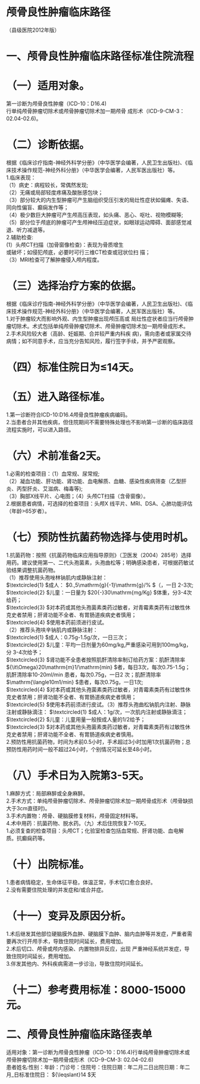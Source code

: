 # 颅骨良性肿瘤临床路径  
（县级医院2012年版）  
# 一、颅骨良性肿瘤临床路径标准住院流程  
# （一）适用对象。  
第一诊断为颅骨良性肿瘤（ICD-10：D16.4)  
行单纯颅骨肿瘤切除术或颅骨肿瘤切除术加一期颅骨 成形术（ICD-9-CM-3：02.04-02.6)。  
# （二）诊断依据。  
根据《临床诊疗指南-神经外科学分册》（中华医学会编著，人民卫生出版社)、《临床技术操作规范-神经外科分册》（中华医学会编著，人民军医出版社）等。  
1.临床表现：  
（1）病史：病程较长，常偶然发现;  
（2）无痛或局部轻度疼痛及酸胀感包块；  
（3）部分较大的内生型肿瘤可产生脑组织受压引发的局灶性症状如偏瘫、失语、同向性偏盲、癫痫发作等；  
（4）极少数巨大肿瘤可产生颅高压表现，如头痛、恶心、呕吐、视物模糊等;  
（5）部分位于颅底的肿瘤可产生颅神经压迫症状，如眼球运动障碍、面部感觉减退、听力减退等。  
2.辅助检查:  
(1）头颅CT扫描（加骨窗像检查)：表现为骨质增生  
或破坏；如侵犯颅底，必要时可行三维CT检查或冠状位扫 描；  
（3）MRI检查可了解肿瘤侵入颅内程度。  
# （三）选择治疗方案的依据。  
根据《临床诊疗指南-神经外科学分册》（中华医学会编著，人民卫生出版社)、《临床技术操作规范-神经外科分册》（中华医学会编著，人民军医出版社）等。  
1.对于肿瘤较大而影响外观、内生型肿瘤出现颅压高或 局灶性症状者应当行颅骨肿瘤切除术。术式包括单纯颅骨肿瘤切除术、颅骨肿瘤切除术加一期颅骨成形术。  
2.手术风险较大者（高龄、妊娠期、合并较严重内科疾 病)，需向患者或家属交待病情；如不同意手术，应当充分告知风险，履行签字手续，并予严密观察。  
# （四）标准住院日为≤14天。  
# （五）进入路径标准。  
1.第一诊断符合ICD-10:D16.4颅骨良性肿瘤疾病编码。  
2.当患者合并其他疾病，但住院期间不需要特殊处理也不影响第一诊断的临床路径流程实施时，可以进入路径。  
# （六）术前准备2天。  
1.必需的检查项目：（1）血常规、尿常规;  
（2）凝血功能、肝功能、肾功能、血电解质、血糖、感染性疾病筛查（乙型肝炎、丙型肝炎、艾滋病、梅毒等);  
（3）胸部X线平片、心电图；（4）头颅CT扫描（含骨窗像）。  
2.根据患者病情，可选择的检查项目：头颅X 线平片、MRI、DSA、心肺功能评估（年龄>65岁者）。  
# （七）预防性抗菌药物选择与使用时机。  
1.抗菌药物：按照《抗菌药物临床应用指导原则》（卫医发（2004）285号）选择用药。建议使用第一、二代头孢菌素，头孢曲松等；明确感染患者，可根据药敏试验结果调整抗菌药物。  
（1）推荐使用头孢唑林钠肌内或静脉注射：  
$\textcircled{1} $成人： $0.\,5\mathrm{g}{-1}\mathrm{g}/\% $（，一日 2-3次;  
$\textcircled{2} $儿童：一日量为 $20{-}30\mathrm{mg/Kg} $体重，分3-4次给药；  
$\textcircled{3} $对本药或其他头孢菌素类药过敏者，对青霉素类药有过敏性休克史者禁用；肝肾功能不全者、有胃肠道疾病史者慎用；  
$\textcircled{4} $使用本药前须进行皮试。  
（2）推荐头孢呋辛钠肌内或静脉注射：  
$\textcircled{1} $成人：0.75g-1.5g/次，一日三次；  
$\textcircled{2} $儿童：平均一日剂量为60mg/kg,严重感染可用到100mg/kg，分 3-4次给予；  
$\textcircled{3} $肾功能不全患者按照肌酐清除率制订给药方案：肌酐清除率 ${\it\Omega}20\mathrm{m}1/\mathrm{min} $者，每日3次，每次0.75-1.5g；肌酐清除率10-20ml/min 患者，每次0.75g，一日2 次；肌酐清除率 $\mathrm{\langle10m1/min} $患者，每次0.75g，一日1次;  
$\textcircled{4} $对本药或其他头孢菌素类药过敏者，对青霉素类药有过敏性休克史者禁用；肝肾功能不全者、有胃肠道疾病史者慎用；  
$\textcircled{5} $使用本药前须进行皮试。（3）推荐头孢曲松钠肌内注射、静脉注射或静脉滴注： $\textcircled{1} $成人：1g/次，一次肌内注射或静脉滴注； $\textcircled{2} $儿童：儿童用量一般按成人量的1/2给予；  
$\textcircled{3} $对本药或其他头孢菌素类药过敏者，对青霉素类药有过敏性休克史者禁用；肝肾功能不全者、有胃肠道疾病史者慎用。  
2.预防性用抗菌药物，时间为术前0.5小时，手术超过3小时加用1次抗菌药物；总预防性用药时间一般不超过24小时，个别情况可延长至48小时。  
# （八）手术日为入院第3-5天。  
1.麻醉方式：局部麻醉或全身麻醉。  
2.手术方式：单纯颅骨肿瘤切除术、颅骨肿瘤切除术加一期颅骨成形术（颅骨缺损大于3cm直径时)。  
3.手术内置物：颅骨、硬脑膜修复材料，颅骨固定材料等。  
4.术中用药：抗菌药物、脱水药。（九）术后住院恢复7-10天。  
1.必须复查的检查项目：头颅CT；化验室检查包括血常规、肝肾功能、血电解质。抗癫痫药等。  
# （十）出院标准。  
1.患者病情稳定，生命体征平稳，体温正常，手术切口愈合良好。  
2.没有需要住院处理的并发症和/或合并症。  
# （十一）变异及原因分析。  
1.术后继发其他部位硬脑膜外血肿、硬脑膜下血肿、脑内血肿等并发症，严重者需要再次行开颅手术，导致住院时间延长，费用增加。  
2.术后切口、颅骨或颅内感染、内置物排异反应，出现 严重神经系统并发症，导致住院时间延长，费用增加。  
3.伴发其他内、外科疾病需进一步诊治，导致住院时间延长。  
# （十二）参考费用标准：8000-15000元。  
# 二、颅骨良性肿瘤临床路径表单  
适用对象：第一诊断为颅骨良性肿瘤（ICD-10：D16.4)行单纯颅骨肿瘤切除术或颅骨肿瘤切除术加一期颅骨成形术（ICD-9-CM-3: 02.04-02.6)  
患者姓名:性别：年龄：门诊号：住院号：住院日期：年二月二日出院日期：年二月_日标准住院日： ${\leqslant}14 $天  
